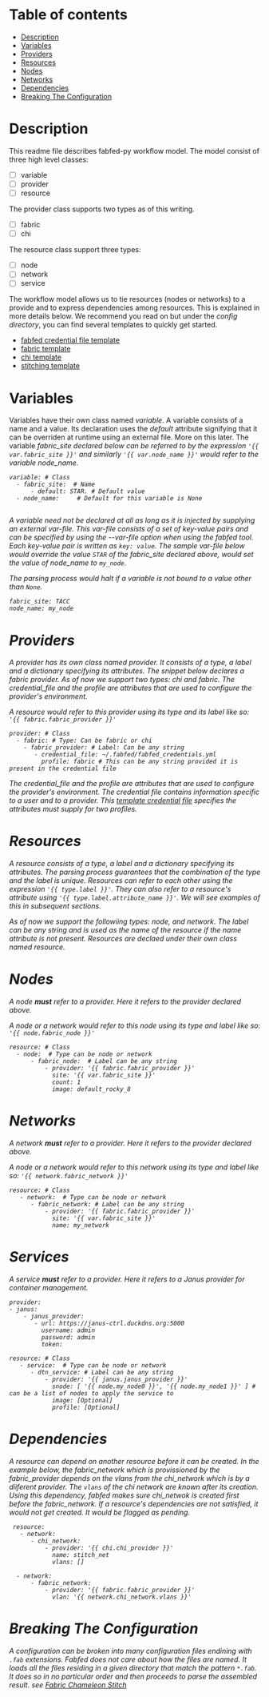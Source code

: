 # Table of contents

 - [Description](#descr)
 - [Variables](#variables)
 - [Providers](#providers)
 - [Resources](#resources)
 - [Nodes](#nodes)
 - [Networks](#networks)
 - [Dependencies](#dependencies)
 - [Breaking The Configuration](#breaking)

# <a name="descr"></a>Description
This readme file describes fabfed-py workflow model. The model consist of three high level classes:
- [ ] variable
- [ ] provider
- [ ] resource

The provider class supports two types as of this writing.
- [ ] fabric
- [ ] chi

The resource class support three types:
- [ ] node
- [ ] network
- [ ] service

The workflow model allows us to tie resources (nodes or networks) to a provide and to express dependencies among resources. This is explained in more details below. We recommend you read on but under the <i>config directory</i>, you can find several templates to quickly get started.

- [fabfed credential file template](../config/fabfed_credentials_template.yml)
- [fabric template](../config/fabric_config_template.yml)
- [chi template](../config/chi_config_template.yml)
- [stitching template](../config/stitch_template.yml)

# <a name="variables"></a>Variables
Variables have their own class named <i>variable</i>. A variable consists of a name and a value. Its declaration 
uses the <i>default</i> attribute signifying that it can be overriden at runtime using an external file. More on this later. The variable <i>fabric_site<i> declared below can be referred to by the expression ```'{{ var.fabric_site }}'``` and similarly ```'{{ var.node_name }}'``` would refer to the variable node_name.
 

```
variable: # Class 
  - fabric_site:  # Name
      - default: STAR. # Default value
  - node_name:     # Default for this variable is None
 
```

A variable need not be declared at all as long as it is injected by supplying an external var-file. This var-file consists of a set of key-value pairs and can be specified by using the --var-file option when using the fabfed tool. Each key-value pair is written as ```key: value```. The sample var-file below would override the value ```STAR``` of the <i>fabric_site<i> declared above, would set the value of node_name to ```my_node```. 
 
 The parsing process would halt if a variable is not bound to a value other than ```None```.
 
 ```
 fabric_site: TACC
 node_name: my_node
 ```
 
# <a name="providers"></a>Providers
A provider has its own class named <i>provider<i>. It consists of a <i>type</i>, a <i>label</i> and a dictionary specifying its attributes. The snippet below declares a <i>fabric</i> provider. As of now we support two types: <i>chi</i> and <i>fabric</i>. The credential_file and the profile are attributes that are used to configure the provider's environment.

A <i>resource</i> would refer to this provider using its type and its label like so: ```'{{ fabric.fabric_provider }}'```

```
provider: # Class 
  - fabric: # Type: Can be fabric or chi
    - fabric_provider: # Label: Can be any string
       - credential_file: ~/.fabfed/fabfed_credentials.yml
         profile: fabric # This can be any string provided it is present in the credential file
```
 
 The credential_file and the profile are attributes that are used to configure the provider's environment.
 The credential file contains information specific to a user and to a provider. This [template credential file](../config/fabfed_credentials_template.yml) specifies the attributes must supply for two profiles.
 
# <a name="resources"></a>Resources
A resource consists of a <i>type</i>, a <i>label</i> and a dictionary specifying its attributes. The parsing process guarantees that the combination of the type and the label is unique. Resources can refer to each other using the expression ```'{{ type.label }}'```. They can also refer to a resource's attribute using ```'{{ type.label.attribute_name }}'```. We will see examples of this in subsequent sections.


As of now we support the followiing types: <i>node</i>, and <i>network</i>. The <i>label</i> can be any string and is used as the name of the resource if the <i>name</i> attribute is not present. Resources are declaed under their own class named <i>resource<i>. 
 
# <a name="nodes"></a>Nodes
A <i>node<i> <b>must</b> refer to a provider. Here it refers to the provider declared above. 
 
A <i>node</i> or a <i>network</i> would refer to this node using its type and label like so: ```'{{ node.fabric_node }}'```
 
```
resource: # Class
  - node:  # Type can be node or network
      - fabric_node:  # Label can be any string
          - provider: '{{ fabric.fabric_provider }}'
            site: '{{ var.fabric_site }}'
            count: 1
            image: default_rocky_8                                  
```
# <a name="networks"></a>Networks
A <i>network<i> <b>must</b> refer to a provider. Here it refers to the provider declared above. 
 
A <i>node</i> or a <i>network</i> would refer to this network using its type and label like so: ```'{{ network.fabric_network }}'```
 
```
resource: # Class
   - network:  # Type can be node or network
      - fabric_network: # Label can be any string
          - provider: '{{ fabric.fabric_provider }}'
            site: '{{ var.fabric_site }}'
            name: my_network
```
# <a name="services"></a>Services
A <i>service<i> <b>must</b> refer to a provider. Here it refers to a Janus provider for container management.
 
 
```
provider:                                                                                                                                                   - janus:                                                                                                                                  
    - janus_provider:                                                                                                                       
       - url: https://janus-ctrl.duckdns.org:5000                                                                                                  
         username: admin                                                                                                                    
         password: admin                                                                                                                    
         token:              
 
resource: # Class
   - service:  # Type can be node or network
      - dtn_service: # Label can be any string
          - provider: '{{ janus.janus_provider }}'
            snode: [ '{{ node.my_node0 }}', '{{ node.my_node1 }}' ] # can be a list of nodes to apply the service to
            image: [Optional]
            profile: [Optional]
```
 
# <a name="dependencies"></a>Dependencies
A resource can depend on another resource before it can be created. In the example below, the fabric_network which is provissioned by the fabric_provider depends on the vlans from the chi_network which is by a diiferent provider. The ```vlans``` of the chi network are known after its creation. Using this dependency, fabfed makes sure chi_netwok is created first before the fabric_network. If a resource's dependencies are not satisfied, it would not get created. It would be flagged as pending.
 

```
 resource:
   - network:
      - chi_network:
          - provider: '{{ chi.chi_provider }}'
            name: stitch_net
            vlans: []

  - network:
      - fabric_network:
          - provider: '{{ fabric.fabric_provider }}'
            vlan: '{{ network.chi_network.vlans }}'
```
 # <a name="breaking"></a>Breaking The Configuration
 
 A configuration can be broken into many configuration files endining with ```.fab``` extensions. Fabfed does not care about how the files are named. It loads all the files residing in a given directory that match the pattern ```*.fab```. It does so in no particular order and then proceeds to parse the assembled result. see [Fabric Chameleon Stitch](../examples/stitch)
 
 

